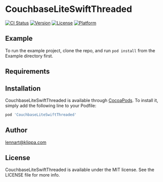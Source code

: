 # CouchbaseLiteSwiftThreaded

[![CI Status](https://img.shields.io/travis/wouter.mostard@gmail.com/CouchbaseLiteSwiftThreaded.svg?style=flat)](https://travis-ci.org/wouter.mostard@gmail.com/CouchbaseLiteSwiftThreaded)
[![Version](https://img.shields.io/cocoapods/v/CouchbaseLiteSwiftThreaded.svg?style=flat)](https://cocoapods.org/pods/CouchbaseLiteSwiftThreaded)
[![License](https://img.shields.io/cocoapods/l/CouchbaseLiteSwiftThreaded.svg?style=flat)](https://cocoapods.org/pods/CouchbaseLiteSwiftThreaded)
[![Platform](https://img.shields.io/cocoapods/p/CouchbaseLiteSwiftThreaded.svg?style=flat)](https://cocoapods.org/pods/CouchbaseLiteSwiftThreaded)

## Example

To run the example project, clone the repo, and run `pod install` from the Example directory first.

## Requirements

## Installation

CouchbaseLiteSwiftThreaded is available through [CocoaPods](https://cocoapods.org). To install
it, simply add the following line to your Podfile:

```ruby
pod 'CouchbaseLiteSwiftThreaded'
```

## Author

lennart@klippa.com

## License

CouchbaseLiteSwiftThreaded is available under the MIT license. See the LICENSE file for more info.

